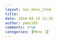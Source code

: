 ```yaml
---
layout: nav_menu_item
title: 
date: 2016-04-14 21:56
author: ymmit85
comments: true
categories: [Menu 1]
---
```

 
